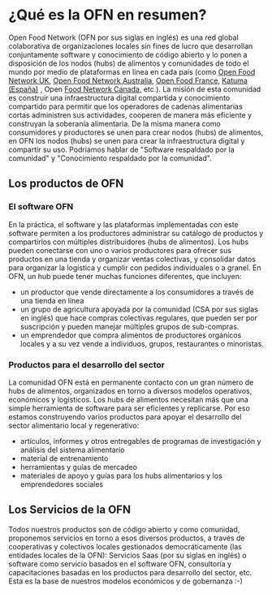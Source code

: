 # ¿Qué es la OFN en resumen?

Open Food Network \(OFN por sus siglas en inglés\) es una red global colaborativa de organizaciones locales sin fines de lucro que desarrollan conjuntamente software y conocimiento de código abierto y lo ponen a disposición de los nodos \(hubs\) de alimentos y comunidades de todo el mundo por medio de plataformas en línea en cada país \(como [Open Food Network UK](https://openfoodnetwork.org.uk/), [Open Food Network Australia](https://openfoodnetwork.org.au/), [Open Food France](http://openfoodfrance.org/), [Katuma \(España\)](http://katuma.org/) , Open [Food Network Canada](https://openfoodnetwork.ca/), etc.\). La misión de esta comunidad es construir una infraestructura digital compartida y conocimiento compartido para permitir que los operadores de cadenas alimentarias cortas administren sus actividades, cooperen de manera más eficiente y construyan la soberanía alimentaria. De la misma manera como consumidores y productores se unen para crear nodos \(hubs\) de alimentos, en OFN los nodos \(hubs\) se unen para crear la infraestructura digital y compartir su uso. Podríamos hablar de "Software respaldado por la comunidad" y "Conocimiento respaldado por la comunidad".

## Los productos de OFN

### El software OFN 

En la práctica, el software y las plataformas implementadas con este software permiten a los productores administrar su catálogo de productos y compartirlos con múltiples distribuidores \(hubs de alimentos\). Los hubs pueden conectarse con uno o varios productores para ofrecer sus productos en una tienda y organizar ventas colectivas, y consolidar datos para organizar la logística y cumplir con pedidos individuales o a granel. En OFN, un hub puede tener muchas funciones diferentes, que incluyen:

* un productor que vende directamente a los consumidores a través de una tienda en línea
* un grupo de agricultura apoyada por la comunidad \(CSA por sus siglas en inglés\) que hace compras colectivas regulares, que pueden ser por suscripción y pueden manejar múltiples grupos de sub-compras. 
* un emprendedor que compra alimentos de productores orgánicos locales y a su vez vende a individuos, grupos, restaurantes o minoristas.

### Productos para el desarrollo del sector 

La comunidad OFN está en permanente contacto con un gran número de hubs de alimentos, organizados en torno a diversos modelos operativos, económicos y logísticos. Los hubs de alimentos necesitan más que una simple herramienta de software para ser eficientes y replicarse. Por eso estamos construyendo varios productos para apoyar el desarrollo del sector alimentario local y regenerativo: 

* artículos, informes y otros entregables de programas de investigación y análisis del sistema alimentario 
* material de entrenamiento 
* herramientas y guías de mercadeo 
* materiales de apoyo y guías para los hubs alimentarios y los emprendedores sociales

## Los Servicios de la OFN

Todos nuestros productos son de código abierto y como comunidad, proponemos servicios en torno a esos diversos productos, a través de cooperativas y colectivos locales gestionados democráticamente \(las entidades locales de la OFN\): Servicios Saas \(por su siglas en inglés\) o software como servicio basados ​​en el software OFN, consultoría y capacitaciones basadas en los productos para desarrollo del sector, etc. Esta es la base de nuestros modelos económicos y de gobernanza :-\)





